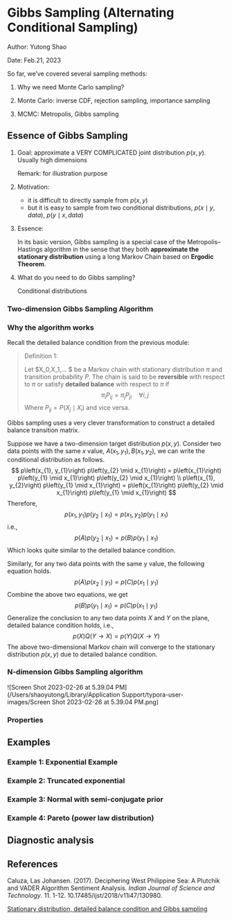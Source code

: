 # Gibbs Sampling (Alternating Conditional Sampling)

Author: Yutong Shao

Date: Feb.21, 2023

So far, we’ve covered several sampling methods:

1. Why we need Monte Carlo sampling?

2. Monte Carlo: inverse CDF, rejection sampling, importance sampling

3. MCMC: Metropolis, Gibbs sampling



## Essence of Gibbs Sampling

1. Goal: approximate a VERY COMPLICATED joint distribution $p(x,y)$. Usually high dimensions

   Remark: for illustration purpose

2. Motivation: 
   - it is difficult to directly sample from $p(x,y)$
   - but it is easy to sample from two conditional distributions, $p(x\mid y, data),\ p(y\mid x, data)$

3. Essence: 

   In its basic version, Gibbs sampling is a special case of the Metropolis–Hastings algorithm in the sense that they both **approximate the stationary distribution** using a long Markov Chain based on **Ergodic Theorem**.

4. What do you need to do Gibbs sampling?

   Conditional distributions

   



### Two-dimension Gibbs Sampling Algorithm







### Why the algorithm works

Recall the detailed balance condition from the previous module:

> Definition 1:
>
> Let $X_0,X_1,... $ be a Markov chain with stationary distribution $\pi$ and transition probability $P$. The chain is said to be **reversible** with respect to $\pi$ or satisfy **detailed balance** with respect to $\pi$ if
> $$
> \pi_i P_{ij} = \pi_j P_{ji}  \quad \forall i,j
> $$
> Where $P_{ij} = P(X_j \mid X_i)$ and vice versa.

Gibbs sampling uses a very clever transformation to construct a detailed balance transition matrix.

Suppose we have a two-dimension target distribution $p(x,y)$. Consider two data points with the same $x$ value, $A(x_1, y_1), B(x_1, y_2)$, we can write the conditional distribution as follows.
$$
p\left(x_{1}, y_{1}\right) p\left(y_{2} \mid x_{1}\right) = p\left(x_{1}\right) p\left(y_{1} \mid x_{1}\right) p\left(y_{2} \mid x_{1}\right) \\
p\left(x_{1}, y_{2}\right) p\left(y_{1} \mid x_{1}\right) = p\left(x_{1}\right) p\left(y_{2} \mid x_{1}\right) p\left(y_{1} \mid x_{1}\right)
$$
Therefore,
$$
p\left(x_{1}, y_{1}\right) p\left(y_{2} \mid x_{1}\right) = p\left(x_{1}, y_{2}\right) p\left(y_{1} \mid x_{1}\right)
$$
i.e.,
$$
p(A) p\left(y_{2} \mid x_{1}\right) = p(B) p\left(y_{1} \mid x_{1}\right)
$$
Which looks quite similar to the detailed balance condition.

Similarly, for any two data points with the same y value, the following equation holds.
$$
p(A) p\left(x_{2} \mid y_{1}\right) = p(C) p\left(x_{1} \mid y_{1}\right)
$$
Combine the above two equations, we get
$$
p(B) p\left(y_{1} \mid x_{1}\right) = p(C) p\left(x_{1} \mid y_{1}\right)
$$
Generalize the conclusion to any two data points $X$ and $Y$ on the plane, detailed balance condition holds, i.e., 
$$
p(X) Q\left(Y \to X\right) = p(Y) Q\left(X \to  Y\right)
$$
The above two-dimensional Markov chain will converge to the stationary distribution $p(x,y)$ due to detailed balance condition.



### N-dimension Gibbs Sampling algorithm

![Screen Shot 2023-02-26 at 5.39.04 PM](/Users/shaoyutong/Library/Application Support/typora-user-images/Screen Shot 2023-02-26 at 5.39.04 PM.png)





### Properties









## Examples



### Example 1: Exponential Example



### Example 2: Truncated exponential



### Example 3: Normal with semi-conjugate prior





### Example 4: Pareto (power law distribution)







## Diagnostic analysis















## References

Caluza, Las Johansen. (2017). Deciphering West Philippine Sea: A Plutchik and VADER Algorithm Sentiment Analysis. *Indian Journal of Science and Technology*. 11. 1-12. 10.17485/ijst/2018/v11i47/130980. 

[Stationary distribution, detailed balance condition and Gibbs sampling](https://blog.csdn.net/itnerd/article/details/108969622)

 
